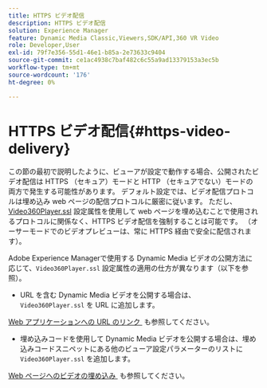 ```yaml
---
title: HTTPS ビデオ配信
description: HTTPS ビデオ配信
solution: Experience Manager
feature: Dynamic Media Classic,Viewers,SDK/API,360 VR Video
role: Developer,User
exl-id: 79f7e356-55d1-46e1-b85a-2e73633c9404
source-git-commit: ce1ac4938c7baf482c6c55a9ad13379153a3ec5b
workflow-type: tm+mt
source-wordcount: '176'
ht-degree: 0%

---
```


# HTTPS ビデオ配信{#https-video-delivery}

<!-- >[!NOTE]
>
>HTTP Secure Video Delivery applies only to AEM 6.2 with the installation of [Feature Pack-13480](https://www.adobeaemcloud.com/content/marketplace/marketplaceProxy.html?packagePath=/content/companies/public/adobe/packages/cq620/featurepack/cq-6.2.0-featurepack-13480) and to AEM 6.1 with installation of [Feature Pack NPR-15011](https://www.adobeaemcloud.com/content/marketplace/marketplaceProxy.html?packagePath=/content/companies/public/adobe/packages/cq610/featurepack/cq-6.1.0-featurepack-15011). -->

この節の最初で説明したように、ビューアが設定で動作する場合、公開されたビデオ配信は HTTPS （セキュア）モードと HTTP （セキュアでない）モードの両方で発生する可能性があります。 デフォルト設定では、ビデオ配信プロトコルは埋め込み web ページの配信プロトコルに厳密に従います。 ただし、[Video360Player.ssl](/help/aem-viewers-ref/c-html5-aem-asset-viewers/c-html5-aem-video360/r-html5-aem-video360-config-attrib/r-html5-aem-video360-config-attrib-video360player-ssl.md) 設定属性を使用して web ページを埋め込むことで使用されるプロトコルに関係なく、HTTPS ビデオ配信を強制することは可能です。 （オーサーモードでのビデオプレビューは、常に HTTPS 経由で安全に配信されます）。

Adobe Experience Managerで使用する Dynamic Media ビデオの公開方法に応じて、`Video360Player.ssl` 設定属性の適用の仕方が異なります（以下を参照）。

* URL を含む Dynamic Media ビデオを公開する場合は、`Video360Player.ssl` を URL に追加します。

<!-- For example, to force secure video delivery, you append `&Video360Player.ssl=on` to the end of the following viewer URL example: -->

<!--

  ```
  https://demos-pub.assetsadobe.com/etc/dam/viewers/s7viewers/html5/Video360Viewer.html?asset=%2Fcontent%2Fdam%2Fmarketing%2Fshoppable-video%2Fadobe-axis-demo%2FAdobe_AXIS_V3_GRADED-HD.mp4&config=/etc/dam/presets/viewer/Video&serverUrl=https%3A%2F%2Fadobedemo62-h.assetsadobe.com%2Fis%2Fimage%2F&contenturl=%2F&config2=/etc/dam/presets/analytics&videoserverurl=https://gateway-na.assetsadobe.com/DMGateway/public/demoCo&posterimage=/content/dam/marketing/shoppable-video/adobe-axis-demo/Adobe_AXIS_V3_GRADED-HD.mp4&Video360Player.ssl=on
  ```

-->

[Web アプリケーションへの URL のリンク &#x200B;](https://experienceleague.adobe.com/docs/experience-manager-65/assets/dynamic/linking-urls-to-yourwebapplication.html?lang=en#dynamic) も参照してください。

* 埋め込みコードを使用して Dynamic Media ビデオを公開する場合は、埋め込みコードスニペットにある他のビューア設定パラメーターのリストに `Video360Player.ssl` を追加します。

<!-- For example, to force HTTPS video delivery, you append `&Video360Player.ssl=on` as in the following example: -->

<!--

  ```
  <style type="text/css"> 
   #s7video_div.s7video360viewer{ 
     width:100%;  
     height:auto; 
   } 
  </style> 
  <script type="text/javascript" src="https://demos-pub.assetsadobe.com/etc/dam/viewers/s7viewers/html5/js/Video360Viewer.js"></script> 
  <div id="s7video_div"></div> 
  <script type="text/javascript"> 
   var s7video360viewer = new s7viewers.Video360Viewer({ 
    "containerId" : "s7video_div", 
    "params" : {  
     "Video360Player.ssl" : "on", 
     "serverurl" : "https://adobedemo62-h.assetsadobe.com/is/image", 
     "contenturl" : "https://demos-pub.assetsadobe.com/",  
     "config" : "/etc/dam/presets/viewer/Video", 
     "config2": "/etc/dam/presets/analytics", 
     "videoserverurl": "https://gateway-na.assetsadobe.com/DMGateway/public/demoCo", 
     "posterimage": "/content/dam/marketing/shoppable-video/adobe-axis-demo/Adobe_AXIS_V3_GRADED-HD.mp4", 
     "asset" : "/content/dam/marketing/shoppable-video/adobe-axis-demo/Adobe_AXIS_V3_GRADED-HD.mp4" } 
   }).init(); 
  </script>
  ```

-->

[Web ページへのビデオの埋め込み &#x200B;](https://experienceleague.adobe.com/docs/experience-manager-65/assets/dynamic/linking-urls-to-yourwebapplication.html#dynamic) も参照してください。
